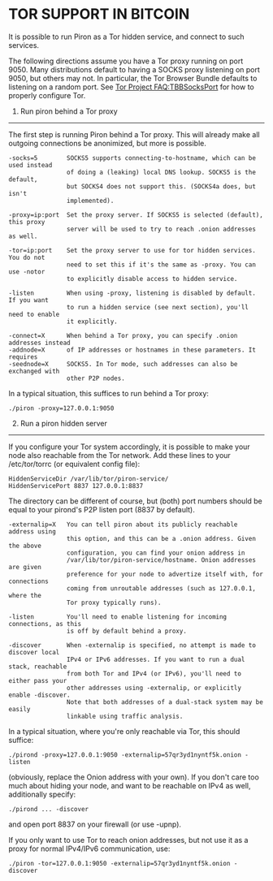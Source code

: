 TOR SUPPORT IN BITCOIN
======================

It is possible to run Piron as a Tor hidden service, and connect to such services.

The following directions assume you have a Tor proxy running on port 9050. Many distributions default to having a SOCKS proxy listening on port 9050, but others may not. In particular, the Tor Browser Bundle defaults to listening on a random port. See [Tor Project FAQ:TBBSocksPort](https://www.torproject.org/docs/faq.html.en#TBBSocksPort) for how to properly
configure Tor.


1. Run piron behind a Tor proxy
---------------------------------

The first step is running Piron behind a Tor proxy. This will already make all
outgoing connections be anonimized, but more is possible.

	-socks=5        SOCKS5 supports connecting-to-hostname, which can be used instead
	                of doing a (leaking) local DNS lookup. SOCKS5 is the default,
	                but SOCKS4 does not support this. (SOCKS4a does, but isn't
	                implemented).
	
	-proxy=ip:port  Set the proxy server. If SOCKS5 is selected (default), this proxy
	                server will be used to try to reach .onion addresses as well.
	
	-tor=ip:port    Set the proxy server to use for tor hidden services. You do not
	                need to set this if it's the same as -proxy. You can use -notor
	                to explicitly disable access to hidden service.
	
	-listen         When using -proxy, listening is disabled by default. If you want
	                to run a hidden service (see next section), you'll need to enable
	                it explicitly.
	
	-connect=X      When behind a Tor proxy, you can specify .onion addresses instead
	-addnode=X      of IP addresses or hostnames in these parameters. It requires
	-seednode=X     SOCKS5. In Tor mode, such addresses can also be exchanged with
	                other P2P nodes.

In a typical situation, this suffices to run behind a Tor proxy:

	./piron -proxy=127.0.0.1:9050


2. Run a piron hidden server
------------------------------

If you configure your Tor system accordingly, it is possible to make your node also
reachable from the Tor network. Add these lines to your /etc/tor/torrc (or equivalent
config file):

	HiddenServiceDir /var/lib/tor/piron-service/
	HiddenServicePort 8837 127.0.0.1:8837

The directory can be different of course, but (both) port numbers should be equal to
your pirond's P2P listen port (8837 by default).

	-externalip=X   You can tell piron about its publicly reachable address using
	                this option, and this can be a .onion address. Given the above
	                configuration, you can find your onion address in
	                /var/lib/tor/piron-service/hostname. Onion addresses are given
	                preference for your node to advertize itself with, for connections
	                coming from unroutable addresses (such as 127.0.0.1, where the
	                Tor proxy typically runs).
	
	-listen         You'll need to enable listening for incoming connections, as this
	                is off by default behind a proxy.
	
	-discover       When -externalip is specified, no attempt is made to discover local
	                IPv4 or IPv6 addresses. If you want to run a dual stack, reachable
	                from both Tor and IPv4 (or IPv6), you'll need to either pass your
	                other addresses using -externalip, or explicitly enable -discover.
	                Note that both addresses of a dual-stack system may be easily
	                linkable using traffic analysis.

In a typical situation, where you're only reachable via Tor, this should suffice:

	./pirond -proxy=127.0.0.1:9050 -externalip=57qr3yd1nyntf5k.onion -listen

(obviously, replace the Onion address with your own). If you don't care too much
about hiding your node, and want to be reachable on IPv4 as well, additionally
specify:

	./pirond ... -discover

and open port 8837 on your firewall (or use -upnp).

If you only want to use Tor to reach onion addresses, but not use it as a proxy
for normal IPv4/IPv6 communication, use:

	./piron -tor=127.0.0.1:9050 -externalip=57qr3yd1nyntf5k.onion -discover

